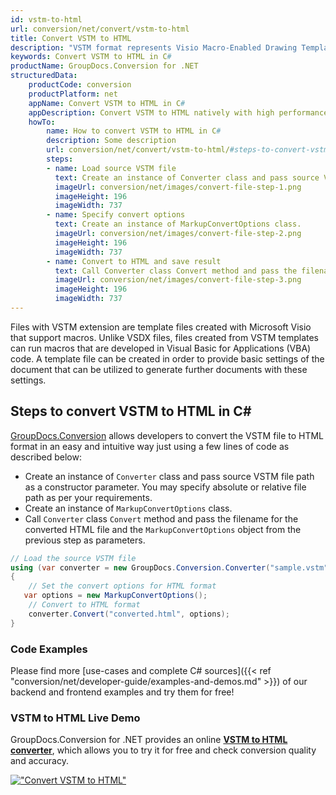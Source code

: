 ```yaml
---
id: vstm-to-html
url: conversion/net/convert/vstm-to-html
title: Convert VSTM to HTML
description: "VSTM format represents Visio Macro-Enabled Drawing Template with .vstm extension. Learn how to convert VSTM to HTML file programmatically in C# language using GroupDocs.Conversion for .NET library."
keywords: Convert VSTM to HTML in C#
productName: GroupDocs.Conversion for .NET
structuredData:
    productCode: conversion
    productPlatform: net
    appName: Convert VSTM to HTML in C#
    appDescription: Convert VSTM to HTML natively with high performance using C# language and server side GroupDocs.Conversion for .NET APIs, without the use of any software like Microsoft or Open Office.
    howTo:
        name: How to convert VSTM to HTML in C# 
        description: Some description
        url: conversion/net/convert/vstm-to-html/#steps-to-convert-vstm-to-html-in-c
        steps:
        - name: Load source VSTM file 
          text: Create an instance of Converter class and pass source VSTM file path as a constructor parameter. You may specify absolute or relative file path as per your requirements. 
          imageUrl: conversion/net/images/convert-file-step-1.png
          imageHeight: 196
          imageWidth: 737
        - name: Specify convert options 
          text: Create an instance of MarkupConvertOptions class.
          imageUrl: conversion/net/images/convert-file-step-2.png
          imageHeight: 196
          imageWidth: 737
        - name: Convert to HTML and save result 
          text: Call Converter class Convert method and pass the filename for the converted HTML file and the MarkupConvertOptions object from the previous step as parameters.
          imageUrl: conversion/net/images/convert-file-step-3.png
          imageHeight: 196
          imageWidth: 737
---
```


Files with VSTM extension are template files created with Microsoft Visio that support macros. Unlike VSDX files, files created from VSTM templates can run macros that are developed in Visual Basic for Applications (VBA) code. A template file can be created in order to provide basic settings of the document that can be utilized to generate further documents with these settings.

## Steps to convert VSTM to HTML in C#

[GroupDocs.Conversion](https://products.groupdocs.com/conversion/net) allows developers to convert the VSTM file to HTML format in an easy and intuitive way just using a few lines of code as described below:

* Create an instance of `Converter` class and pass source VSTM file path as a constructor parameter. You may specify absolute or relative file path as per your requirements. 
* Create an instance of `MarkupConvertOptions` class.
* Call `Converter` class `Convert` method and pass the filename for the converted HTML file and the `MarkupConvertOptions` object from the previous step as parameters.

```csharp
// Load the source VSTM file
using (var converter = new GroupDocs.Conversion.Converter("sample.vstm"))
{
    // Set the convert options for HTML format
   var options = new MarkupConvertOptions();
    // Convert to HTML format
    converter.Convert("converted.html", options);
}
```

### Code Examples

Please find more [use-cases and complete C# sources]({{< ref "conversion/net/developer-guide/examples-and-demos.md" >}}) of our backend and frontend examples and try them for free!

### VSTM to HTML Live Demo

GroupDocs.Conversion for .NET provides an online [**VSTM to HTML converter**](https://products.groupdocs.app/conversion/vstm-to-html), which allows you to try it for free and check conversion quality and accuracy.

[!["Convert VSTM to HTML"](conversion/net/images/convert-to-html/convert-vstm-to-html.png)](https://products.groupdocs.app/conversion/vstm-to-html)